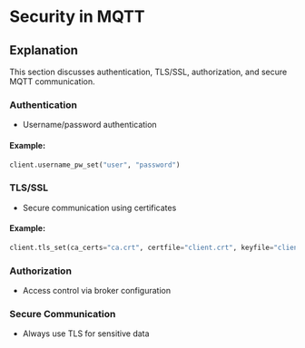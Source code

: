 # Security in MQTT

## Explanation
This section discusses authentication, TLS/SSL, authorization, and secure MQTT communication.

### Authentication
- Username/password authentication

#### Example:
```python
client.username_pw_set("user", "password")
```

### TLS/SSL
- Secure communication using certificates

#### Example:
```python
client.tls_set(ca_certs="ca.crt", certfile="client.crt", keyfile="client.key")
```

### Authorization
- Access control via broker configuration

### Secure Communication
- Always use TLS for sensitive data
